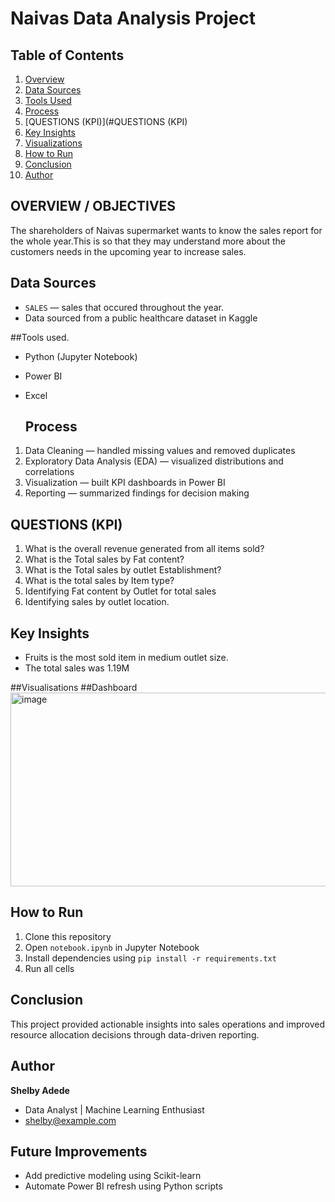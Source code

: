 # Naivas Data Analysis Project


## Table of Contents
1. [Overview](#overview)
2. [Data Sources](#data-sources)
3. [Tools Used](#tools-used)
4. [Process](#process)
5. [QUESTIONS (KPI)](#QUESTIONS (KPI)
6. [Key Insights](#key-insights)
7. [Visualizations](#visualizations)
8. [How to Run](#how-to-run)
9. [Conclusion](#conclusion)
10. [Author](#author)




## OVERVIEW / OBJECTIVES
The shareholders of Naivas supermarket wants to know the sales report for the whole year.This is so that they may understand more about the customers needs in the upcoming year to increase sales.

## Data Sources
- `SALES` — sales that occured throughout the year.    
- Data sourced from a public healthcare dataset in Kaggle

##Tools used.
- Python (Jupyter Notebook)
- Power BI
- Excel
  
  ##  Process
1. Data Cleaning — handled missing values and removed duplicates  
2. Exploratory Data Analysis (EDA) — visualized distributions and correlations  
3. Visualization — built KPI dashboards in Power BI  
4. Reporting — summarized findings for decision making

  ## QUESTIONS (KPI)
1.  What is the overall revenue generated from all items sold?
2.  What is the Total sales by Fat content?
3.   What is the Total sales by outlet Establishment?
4.  What is the total sales by Item type?
5.  Identifying Fat content by Outlet for total sales
6.  Identifying sales by outlet location.

 ## Key Insights
- Fruits is the most sold item in medium outlet size.
-  The total sales was 1.19M 
 
  
  ##Visualisations
##Dashboard
<img width="746" height="310" alt="image" src="https://github.com/user-attachments/assets/2bb715bb-b446-4b10-94cd-9f8fa4bb3e4b" />

##  How to Run
1. Clone this repository  
2. Open `notebook.ipynb` in Jupyter Notebook  
3. Install dependencies using `pip install -r requirements.txt`
4. Run all cells
   
##  Conclusion
This project provided actionable insights into sales operations and improved resource allocation decisions through data-driven reporting.

## Author
**Shelby Adede**  
- Data Analyst | Machine Learning Enthusiast  
-  shelby@example.com  

  ##  Future Improvements
- Add predictive modeling using Scikit-learn  
- Automate Power BI refresh using Python scripts







  

